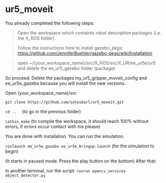 # ur5_moveit
You already completed the following steps:

> Open the workspace which containts robot description packages (i.e. the X_ROS folder). 

> Follow the instructions here to install gazebo_pkgs: https://github.com/JenniferBuehler/gazebo-pkgs/wiki/Installation 

> open ~/{your_workspace_name}/src/X_ROS/src/X_UR/ee_ur5e/ur5 and delete the ee_ur5_gazebo folder (package) 


So proceed. Delete the packages  my_ur5_gripper_moveit_config and ee_ur5e_gazebo because you will install the new versions.

Open {your_workspace_name)/src

```git clone https://github.com/sotosbarl/ur5_moveit.git```

```cd ..  ``` (to go in the previous folder)

```catkin_make``` (to compile the workspace, it should reach 100% without errors, if errors occur contact with me please)

You are done with installation. You can run the simulation.

```roslaunch ee_ur5e_gazebo ee_ur5e_bringup.launch``` (for the simulation to begin)

(It starts in paused mode. Press the play button on the bottom) After that:

In another terminal,  run the script: ```rosrun opencv_services object_detector.py```


